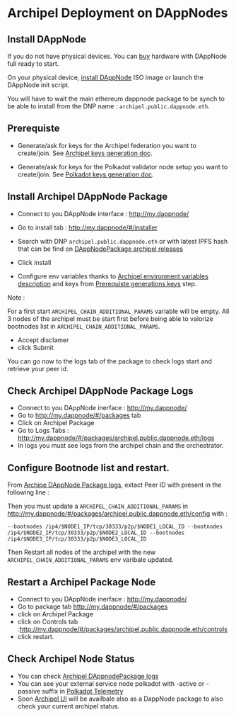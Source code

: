 # Archipel Deployment on DAppNodes 

## Install DAppNode

If you do not have physical devices. You can [buy](https://shop.dappnode.io/) hardware with DAppNode full ready to start.

On your physical device, [install DAppNode](https://dappnode.github.io/DAppNodeDocs/install/) ISO image or launch the DAppNode init script.


You will have to wait the main ethereum dappnode package to be synch to be able to install from the DNP name : `archipel.public.dappnode.eth`.

## Prerequiste

- Generate/ask for keys for the Archipel federation you want to create/join. See [Archipel keys generation doc](./archipel-keys-initialisation.md).

- Generate/ask for keys for the Polkadot validator node setup you want to create/join. See [Polkadot keys generation doc](./polkadot-keys-initialisation.md).


## Install Archipel DAppNode Package

- Connect to you DAppNode interface : http://my.dappnode/
- Go to install tab : http://my.dappnode/#/installer 
- Search with DNP `archipel.public.dappnode.eth` or with latest IPFS hash that can be find on [DAppNodePackage archipel releases](https://github.com/luguslabs/DAppNodePackage-archipel/releases)

- Click install
- Configure env variables thanks to [Archipel environment variables description](https://github.com/luguslabs/DAppNodePackage-archipel#configuration-env-parameters-needed) and keys from [Prerequiste generations keys](#Prerequiste) step.

Note :

For a first start `ARCHIPEL_CHAIN_ADDITIONAL_PARAMS` variable will be empty. All 3 nodes of the archipel must be start first before being able to valorize bootnodes list in `ARCHIPEL_CHAIN_ADDITIONAL_PARAMS`.

- Accept disclamer
- click Submit

You can go now to the logs tab of the package to check logs start and retrieve your peer id.

## Check Archipel DAppNode Package Logs

- Connect to you DAppNode inerface : http://my.dappnode/
- Go to http://my.dappnode/#/packages tab 
- Click on Archipel Package
- Go to Logs Tabs : http://my.dappnode/#/packages/archipel.public.dappnode.eth/logs
- In logs you must see logs from the archipel chain and the orchestrator.

## Configure Bootnode list and restart.

From [Archipe DAppNode Package logs](#check-archipel-dappnode-package-logs), extact Peer ID with présent in the following line :

Then you must update a `ARCHIPEL_CHAIN_ADDITIONAL_PARAMS` in
http://my.dappnode/#/packages/archipel.public.dappnode.eth/config
 with :

`--bootnodes /ip4/$NODE1_IP/tcp/30333/p2p/$NODE1_LOCAL_ID --bootnodes /ip4/$NODE2_IP/tcp/30333/p2p/$NODE2_LOCAL_ID --bootnodes /ip4/$NODE3_IP/tcp/30333/p2p/$NODE3_LOCAL_ID`

Then Restart all nodes of the archipel with the new `ARCHIPEL_CHAIN_ADDITIONAL_PARAMS` env varibale updated.

## Restart a Archipel Package Node

- Connect to you DAppNode inerface : http://my.dappnode/
- Go to package tab http://my.dappnode/#/packages
- click on Archipel Package  
- click on Controls tab  :http://my.dappnode/#/packages/archipel.public.dappnode.eth/controls
- click restart.

## Check Archipel Node Status

- You can check [Archipel DAppnodePackage logs](#check-archipel-dappnode-package-logs)
- You can see your external service node polkadot with -active  or -passive suffix in [Polkadot Telemetry](https://telemetry.polkadot.io/#/Kusama%20CC3)
- Soon [Archipel UI](https://github.com/luguslabs/archipel/tree/master/ui) will be availbale also as a DappNode package to also check your current archipel status.
